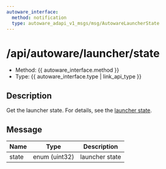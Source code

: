 ```yaml
---
autoware_interface:
  method: notification
  type: autoware_adapi_v1_msgs/msg/AutowareLauncherState
---
```


# /api/autoware/launcher/state

- Method: {{ autoware_interface.method }}
- Type: {{ autoware_interface.type | link_api_type }}

## Description

Get the launcher state. For details, see the [launcher state](../../../../features/launcher-state.md).

## Message

| Name  | Type          | Description    |
| ----- | ------------- | -------------- |
| state | enum (uint32) | launcher state |
